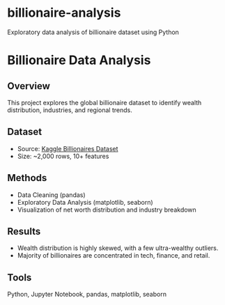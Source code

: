 # billionaire-analysis
Exploratory data analysis of billionaire dataset using Python
# Billionaire Data Analysis

## Overview
This project explores the global billionaire dataset to identify wealth distribution, industries, and regional trends.

## Dataset
- Source: [Kaggle Billionaires Dataset](https://www.kaggle.com/)
- Size: ~2,000 rows, 10+ features

## Methods
- Data Cleaning (pandas)
- Exploratory Data Analysis (matplotlib, seaborn)
- Visualization of net worth distribution and industry breakdown

## Results
- Wealth distribution is highly skewed, with a few ultra-wealthy outliers.
- Majority of billionaires are concentrated in tech, finance, and retail.

## Tools
Python, Jupyter Notebook, pandas, matplotlib, seaborn
